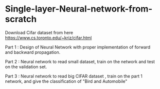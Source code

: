 # Single-layer-Neural-network-from-scratch

Download Cifar dataset from here
https://www.cs.toronto.edu/~kriz/cifar.html


Part 1 : Design of Neural Network with proper implementation of forward and backward propagation.

Part 2 : Neural network to read small dataset, train on the network and test on the validation set.

Part 3 : Neural network to read big CIFAR dataset , train on the part 1 network, and give the classification of "Bird and Automobile"
